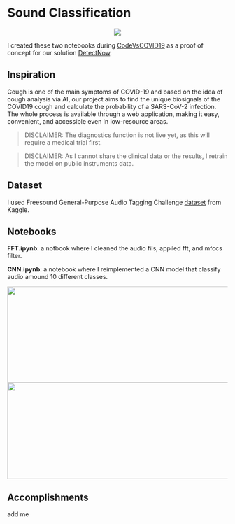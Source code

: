 # Sound Classification

<p align="center">
    <img src="https://raw.githubusercontent.com/MoAmrYehia/res/master/DetectLogo.png?token=AJUWNR2ZXO76QWSFEFA2DWTAAQTNW">
</p>

I created these two notebooks during [CodeVsCOVID19](https://codevscovid19.devpost.com/) as a proof of concept for our solution [DetectNow](https://www.detect-now.org/). 

## Inspiration 
Cough is one of the main symptoms of COVID-19 and based on the idea of cough analysis via AI, our project aims to find the unique biosignals of the COVID19 cough and calculate the probability of a SARS-CoV-2 infection. The whole process is available through a web application, making it easy, convenient, and accessible even in low-resource areas.

> DISCLAIMER: The diagnostics function is not live yet, as this will require a medical trial first.

> DISCLAIMER: As I cannot share the clinical data or the results, I retrain the model on public instruments data. 

## Dataset
I used Freesound General-Purpose Audio Tagging Challenge [dataset](https://www.kaggle.com/c/freesound-audio-tagging) from Kaggle. 

## Notebooks
**FFT.ipynb**: a notbook where I cleaned the audio fils, appiled fft, and mfccs filter.

**CNN.ipynb**: a notebook where I reimplemented a CNN model that classify audio amound 10 different classes.

<p align="center">
    <img src="https://raw.githubusercontent.com/MoAmrYehia/res/master/1.png?token=AJUWNR3XVYG4FKCJXPQRXK3AAQUVK"
        width = "1100" 
        height= "220">
      <img src="https://raw.githubusercontent.com/MoAmrYehia/res/master/3.png?token=AJUWNR4BDPN6H2OUW7JNS2TAAQUVU"
        width = "1100" 
        height= "220">

</p>

## Accomplishments 
add me

